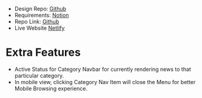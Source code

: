 - Design Repo: [Github](https://github.com/ProgrammingHero1/news-portal-assignment)
- Requirements: [Notion](https://screeching-plough-4fd.notion.site/Assignment-06-Requirements-5056b6e4e9784484b09c12f9973bf96a)
- Repo Link: [Github](https://github.com/foy4748/ph_assignment_06/)
- Live Website [Netlify](https://p-hero-foy4748-assignment-06.netlify.app/)

# Extra Features
- Active Status for Category Navbar for currently rendering news to that particular category.
- In mobile view, clicking Category Nav Item will close the Menu for better Mobile Browsing experience.
